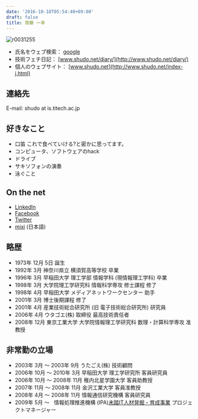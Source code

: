 ```yaml
---
date: '2016-10-18T05:54:40+09:00'
draft: false
title: 首藤 一幸
---
```


![r0031255](/wp-content/uploads/2016/10/R0031255.jpg)

*   氏名をウェブ検索： [google](http://www.google.com/search?hl=ja&q=%E9%A6%96%E8%97%A4%E4%B8%80%E5%B9%B8)
*   技術フェチ日記： [www.shudo.net/diary/](http://www.shudo.net/diary/)
*   個人のウェブサイト： [www.shudo.net](http://www.shudo.net/index-j.html)


## 連絡先

E-mail: shudo at is.titech.ac.jp

## 好きなこと

*   口笛 これで食べていける?と密かに思ってます。
*   コンピュータ、ソフトウェアのhack
*   ドライブ
*   サキソフォンの演奏
*   泳ぐこと


## On the net

*   [LinkedIn](http://www.linkedin.com/pub/dir/Kazuyuki/Shudo)
*   [Facebook](http://www.facebook.com/profile.php?id=653777760)
*   [Twitter](http://twitter.com/shudo)
*   [mixi](http://mixi.jp/show_friend.pl?id=17477) (日本語)


## 略歴

- 1973年 12月 5日 誕生
- 1992年 3月 神奈川県立 横須賀高等学校 卒業
- 1996年 3月 早稲田大学 理工学部 情報学科 (現情報理工学科) 卒業
- 1998年 3月 大学院理工学研究科 情報科学専攻 修士課程 修了
- 1998年 4月 早稲田大学 メディアネットワークセンター 助手
- 2001年 3月 博士後期課程 修了
- 2001年 4月 産業技術総合研究所 (旧 電子技術総合研究所) 研究員
- 2006年 4月 ウタゴエ(株) 取締役 最高技術責任者
- 2008年 12月 東京工業大学 大学院情報理工学研究科 数理・計算科学専攻 准教授

## 非常勤の立場

- 2003年 3月 ～ 2003年 9月 うたごえ(株) 技術顧問
- 2006年 10月 ～ 2010年 3月 早稲田大学 理工学研究所 客員研究員
- 2006年 10月 ～ 2008年 11月 稚内北星学園大学 客員助教授
- 2007年 11月 ～ 2008年 11月 金沢工業大学 客員准教授
- 2008年 4月 ～ 2008年 11月 情報通信研究機構 客員研究員
- 2009年 5月 ～   情報処理推進機構 (IPA)[未踏IT人材発掘・育成事業](http://www.ipa.go.jp/jinzai/mitou/) プロジェクトマネージャー

